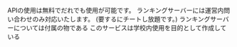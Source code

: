 APIの使用は無料でだれでも使用が可能です。
ランキングサーバーには運営内問い合わせのみ対応いたします。
(要するにチートし放題です。)
ランキングサーバーについては付属の物である
このサービスは学校内使用を目的として作成している